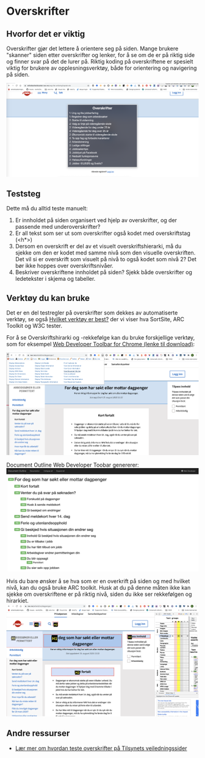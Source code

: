 # Overskrifter

## Hvorfor det er viktig
Overskrifter gjør det lettere å orientere seg på siden. Mange brukere "skanner" siden etter overskrifter og lenker, for å se om de er på riktig side og finner svar på det de lurer på. Riktig koding på overskriftene er spesielt viktig for brukere av opplesningsverktøy, både for orientering og navigering på siden.

![Overskriftsliste fra VoiceOver på nav-side](https://github.com/navikt/universell-utforming/blob/master/hvordan-faa-det-til/UU-testing/manuell-testing/overskriftsliste.png)

## Teststeg
Dette må du alltid teste manuelt:

1. Er innholdet på siden organisert ved hjelp av overskrifter, og der passende med underoverskrifter? 
2. Er all tekst som ser ut som overskrifter også kodet med overskriftstag (<h*>) 
3. Dersom en overskrift er del av et visuelt overskriftshierarki, må du sjekke om den er kodet med samme nivå som den visuelle overskriften. Det vil si er overskrift som visuelt på nivå to også kodet som nivå 2? Det bør ikke hoppes over overskriftsnivåer.
4. Beskriver overskriftene innholdet på siden? Sjekk både overskrifter og ledetekster i skjema og tabeller.  

## Verktøy du kan bruke
Det er en del testregler på overskrifter som dekkes av automatiserte verktøy, se også [Hvilket verktøy er best?](/hvordan-faa-det-til/UU-testing/automatisert-testing/hvilket-verktøy-er-best.md) der vi viser hva SortSite, ARC Toolkit og W3C tester.

For å se Overskriftshirarki og -rekkefølge kan du bruke forskjellige verktøy, som for eksempel [Web Developer Toolbar for Chrome (lenke til download)](https://chrome.google.com/webstore/detail/web-developer/bfbameneiokkgbdmiekhjnmfkcnldhhm?hl=no):

![WebDeveloperToolbar](https://github.com/navikt/universell-utforming/blob/master/hvordan-faa-det-til/UU-testing/manuell-testing/webdevelopertoolbar.png)

Document Outline Web Developer Toobar genererer:
![Document Outline fra WebDeveloperToolbar](https://github.com/navikt/universell-utforming/blob/master/hvordan-faa-det-til/UU-testing/manuell-testing/docoutline.png)

Hvis du bare ønsker å se hva som er en overkrift på siden og med hvilket nivå, kan du også bruke ARC toolkit. Husk at du på denne måten ikke kan sjekke om overskriftene er på riktig nivå, siden du ikke ser rekkefølgen og hirarkiet.
![ARC overskrifter](https://github.com/navikt/universell-utforming/blob/master/hvordan-faa-det-til/UU-testing/manuell-testing/headings-arc.png)

## Andre ressurser
* [Lær mer om hvordan teste overskrifter på Tilsynets veiledningssider](https://uu.difi.no/krav-og-regelverk/kom-i-gang/hvordan-teste-universell-utforming-av-ditt-nettsted#overskrifter)

